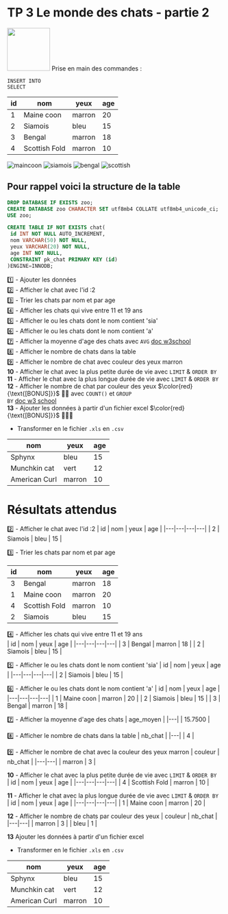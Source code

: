 # TP 3 Le monde des chats - partie 2
<img src="../img/num/three.webp" width="100"> 
Prise en main des commandes :  
  
<code>INSERT INTO</code>    
<code>SELECT</code>    
   
| id | nom | yeux | age |
|---|---|---|---|
| 1 | Maine coon | marron | 20 |
| 2 | Siamois | bleu | 15 |
| 3 | Bengal | marron | 18 |
| 4 | Scottish Fold | marron | 10 |
  
![maincoon](../img/tp/tp1/maincoon.webp)
![siamois](../img/tp/tp1/siamois.webp)
![bengal](../img/tp/tp1/bengal.webp)
![scottish](../img/tp/tp1/scottish.webp)

## Pour rappel voici la structure de la table
```sql
DROP DATABASE IF EXISTS zoo;
CREATE DATABASE zoo CHARACTER SET utf8mb4 COLLATE utf8mb4_unicode_ci;
USE zoo;

CREATE TABLE IF NOT EXISTS chat(
 id INT NOT NULL AUTO_INCREMENT,
 nom VARCHAR(50) NOT NULL,
 yeux VARCHAR(20) NOT NULL,
 age INT NOT NULL,
 CONSTRAINT pk_chat PRIMARY KEY (id)
)ENGINE=INNODB;
```

:one: - Ajouter les données  
:two: - Afficher le chat avec l'id :2  
:three: - Trier les chats par nom et par age  
:four: - Afficher les chats qui vive entre 11 et 19 ans  
:five: - Afficher le ou les chats dont le nom contient 'sia'  
:six: - Afficher le ou les chats dont le nom contient 'a'  
:seven: - Afficher la moyenne d'age des chats avec <code>AVG</code> [doc w3school](https://www.w3schools.com/sql/func_mysql_avg.asp)  
:eight: - Afficher le nombre de chats dans la table   
:nine: - Afficher le nombre de chat avec couleur des yeux marron  
**10** - Afficher le chat avec la plus petite durée de vie avec <code>LIMIT</code> & <code>ORDER BY</code>     
**11** - Afficher le chat avec la plus longue durée de vie avec <code>LIMIT</code> & <code>ORDER BY</code>     
**12** - Afficher le nombre de chat par couleur des yeux    $\color{red}{\text{[BONUS]}}$    :cactus::cactus:  avec <code>COUNT()</code> et <code>GROUP BY</code> [doc w3 school](https://www.w3schools.com/mysql/mysql_groupby.asp)  
**13** - Ajouter les données à partir d'un fichier excel   $\color{red}{\text{[BONUS]}}$ :cactus::cactus::cactus:   
- Transformer en le fichier <code>.xls</code> en <code>.csv</code>  

|nom|yeux|age|
|---|---|---|
|Sphynx|bleu|15|
|Munchkin cat|vert|12|
|American Curl|marron|10|

# Résultats attendus
:two: - Afficher le chat avec l'id :2 
| id | nom | yeux | age |
|---|---|---|---|
| 2 | Siamois | bleu | 15 |
  
:three: - Trier les chats par nom et par age  

| id | nom | yeux | age |
|---|---|---|---|
| 3 | Bengal | marron | 18 |
| 1 | Maine coon | marron | 20 |
| 4 | Scottish Fold | marron | 10 |
| 2 | Siamois | bleu | 15 |

:four: - Afficher les chats qui vive entre 11 et 19 ans  
| id | nom | yeux | age |
|---|---|---|---|
| 3 | Bengal | marron | 18 |
| 2 | Siamois | bleu | 15 |

:five: - Afficher le ou les chats dont le nom contient 'sia'
| id | nom | yeux | age |
|---|---|---|---|
| 2 | Siamois | bleu | 15 |  

:six: - Afficher le ou les chats dont le nom contient 'a'
| id | nom | yeux | age |
|---|---|---|---|
| 1 | Maine coon | marron | 20 |
| 2 | Siamois | bleu | 15 |
| 3 | Bengal | marron | 18 |

:seven: - Afficher la moyenne d'age des chats 
| age_moyen |
|---|
| 15.7500 |

:eight: - Afficher le nombre de chats dans la table
| nb_chat |
|---|
| 4 |   

:nine: - Afficher le nombre de chat avec la couleur des yeux marron
| couleur | nb_chat |
|---|---|
| marron | 3 |

**10** - Afficher le chat avec la plus petite durée de vie avec <code>LIMIT</code> & <code>ORDER BY</code>    
| id | nom | yeux | age |
|---|---|---|---|
| 4 | Scottish Fold | marron | 10 |
    
**11** - Afficher le chat avec la plus longue durée de vie avec <code>LIMIT</code> & <code>ORDER BY</code>      
| id | nom | yeux | age |
|---|---|---|---|
| 1 | Maine coon | marron | 20 |


**12** - Afficher le nombre de chats par couleur des yeux
| couleur | nb_chat |
|---|---|
| marron | 3 |
| bleu | 1 |



**13** Ajouter les données à partir d'un fichier excel
- Transformer en le fichier <code>.xls</code> en <code>.csv</code>  

|nom|yeux|age|
|---|---|---|
|Sphynx|bleu|15|
|Munchkin cat|vert|12|
|American Curl|marron|10|

